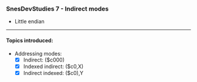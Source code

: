 ### SnesDevStudies 7 - Indirect modes

- Little endian

---

#### Topics introduced:

- Addressing modes:
    - [x] Indirect: ($c000)
    - [x] Indexed indirect: ($c0,X)
    - [x] Indirect indexed: ($c0),Y
